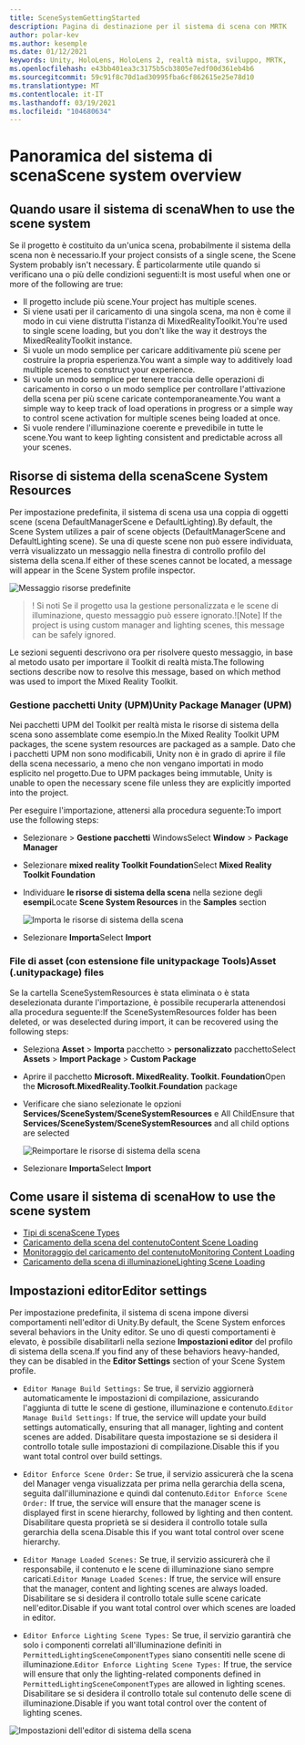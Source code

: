 ```yaml
---
title: SceneSystemGettingStarted
description: Pagina di destinazione per il sistema di scena con MRTK
author: polar-kev
ms.author: kesemple
ms.date: 01/12/2021
keywords: Unity, HoloLens, HoloLens 2, realtà mista, sviluppo, MRTK,
ms.openlocfilehash: e43bb401ea3c3175b5cb3805e7edf00d361eb4b6
ms.sourcegitcommit: 59c91f8c70d1ad30995fba6cf862615e25e78d10
ms.translationtype: MT
ms.contentlocale: it-IT
ms.lasthandoff: 03/19/2021
ms.locfileid: "104680634"
---
```

# <a name="scene-system-overview"></a><span data-ttu-id="e87c8-104">Panoramica del sistema di scena</span><span class="sxs-lookup"><span data-stu-id="e87c8-104">Scene system overview</span></span>

## <a name="when-to-use-the-scene-system"></a><span data-ttu-id="e87c8-105">Quando usare il sistema di scena</span><span class="sxs-lookup"><span data-stu-id="e87c8-105">When to use the scene system</span></span>

<span data-ttu-id="e87c8-106">Se il progetto è costituito da un'unica scena, probabilmente il sistema della scena non è necessario.</span><span class="sxs-lookup"><span data-stu-id="e87c8-106">If your project consists of a single scene, the Scene System probably isn't necessary.</span></span> <span data-ttu-id="e87c8-107">È particolarmente utile quando si verificano una o più delle condizioni seguenti:</span><span class="sxs-lookup"><span data-stu-id="e87c8-107">It is most useful when one or more of the following are true:</span></span>

- <span data-ttu-id="e87c8-108">Il progetto include più scene.</span><span class="sxs-lookup"><span data-stu-id="e87c8-108">Your project has multiple scenes.</span></span>
- <span data-ttu-id="e87c8-109">Si viene usati per il caricamento di una singola scena, ma non è come il modo in cui viene distrutta l'istanza di MixedRealityToolkit.</span><span class="sxs-lookup"><span data-stu-id="e87c8-109">You're used to single scene loading, but you don't like the way it destroys the MixedRealityToolkit instance.</span></span>
- <span data-ttu-id="e87c8-110">Si vuole un modo semplice per caricare additivamente più scene per costruire la propria esperienza.</span><span class="sxs-lookup"><span data-stu-id="e87c8-110">You want a simple way to additively load multiple scenes to construct your experience.</span></span>
- <span data-ttu-id="e87c8-111">Si vuole un modo semplice per tenere traccia delle operazioni di caricamento in corso o un modo semplice per controllare l'attivazione della scena per più scene caricate contemporaneamente.</span><span class="sxs-lookup"><span data-stu-id="e87c8-111">You want a simple way to keep track of load operations in progress or a simple way to control scene activation for multiple scenes being loaded at once.</span></span>
- <span data-ttu-id="e87c8-112">Si vuole rendere l'illuminazione coerente e prevedibile in tutte le scene.</span><span class="sxs-lookup"><span data-stu-id="e87c8-112">You want to keep lighting consistent and predictable across all your scenes.</span></span>

## <a name="scene-system-resources"></a><span data-ttu-id="e87c8-113">Risorse di sistema della scena</span><span class="sxs-lookup"><span data-stu-id="e87c8-113">Scene System Resources</span></span>

<span data-ttu-id="e87c8-114">Per impostazione predefinita, il sistema di scena usa una coppia di oggetti scene (scena DefaultManagerScene e DefaultLighting).</span><span class="sxs-lookup"><span data-stu-id="e87c8-114">By default, the Scene System utilizes a pair of scene objects (DefaultManagerScene and DefaultLighting scene).</span></span> <span data-ttu-id="e87c8-115">Se una di queste scene non può essere individuata, verrà visualizzato un messaggio nella finestra di controllo profilo del sistema della scena.</span><span class="sxs-lookup"><span data-stu-id="e87c8-115">If either of these scenes cannot be located, a message will appear in the Scene System profile inspector.</span></span>

![Messaggio risorse predefinite](../images/scene-system/DefaultResourcesMessage.png)

><span data-ttu-id="e87c8-117">! Si noti Se il progetto usa la gestione personalizzata e le scene di illuminazione, questo messaggio può essere ignorato.</span><span class="sxs-lookup"><span data-stu-id="e87c8-117">![Note] If the project is using custom manager and lighting scenes, this message can be safely ignored.</span></span>

<span data-ttu-id="e87c8-118">Le sezioni seguenti descrivono ora per risolvere questo messaggio, in base al metodo usato per importare il Toolkit di realtà mista.</span><span class="sxs-lookup"><span data-stu-id="e87c8-118">The following sections describe now to resolve this message, based on which method was used to import the Mixed Reality Toolkit.</span></span>

### <a name="unity-package-manager-upm"></a><span data-ttu-id="e87c8-119">Gestione pacchetti Unity (UPM)</span><span class="sxs-lookup"><span data-stu-id="e87c8-119">Unity Package Manager (UPM)</span></span>

<span data-ttu-id="e87c8-120">Nei pacchetti UPM del Toolkit per realtà mista le risorse di sistema della scena sono assemblate come esempio.</span><span class="sxs-lookup"><span data-stu-id="e87c8-120">In the Mixed Reality Toolkit UPM packages, the scene system resources are packaged as a sample.</span></span> <span data-ttu-id="e87c8-121">Dato che i pacchetti UPM non sono modificabili, Unity non è in grado di aprire il file della scena necessario, a meno che non vengano importati in modo esplicito nel progetto.</span><span class="sxs-lookup"><span data-stu-id="e87c8-121">Due to UPM packages being immutable, Unity is unable to open the necessary scene file unless they are explicitly imported into the project.</span></span>

<span data-ttu-id="e87c8-122">Per eseguire l'importazione, attenersi alla procedura seguente:</span><span class="sxs-lookup"><span data-stu-id="e87c8-122">To import use the following steps:</span></span>

- <span data-ttu-id="e87c8-123">Selezionare   >  **Gestione pacchetti** Windows</span><span class="sxs-lookup"><span data-stu-id="e87c8-123">Select **Window** > **Package Manager**</span></span>
- <span data-ttu-id="e87c8-124">Selezionare **mixed reality Toolkit Foundation**</span><span class="sxs-lookup"><span data-stu-id="e87c8-124">Select **Mixed Reality Toolkit Foundation**</span></span>
- <span data-ttu-id="e87c8-125">Individuare **le risorse di sistema della scena** nella sezione degli **esempi**</span><span class="sxs-lookup"><span data-stu-id="e87c8-125">Locate **Scene System Resources** in the **Samples** section</span></span>

  ![Importa le risorse di sistema della scena](../images/scene-system/UpmImportSceneSystemResources.png)

- <span data-ttu-id="e87c8-127">Selezionare **Importa**</span><span class="sxs-lookup"><span data-stu-id="e87c8-127">Select **Import**</span></span>

### <a name="asset-unitypackage-files"></a><span data-ttu-id="e87c8-128">File di asset (con estensione file unitypackage Tools)</span><span class="sxs-lookup"><span data-stu-id="e87c8-128">Asset (.unitypackage) files</span></span>

<span data-ttu-id="e87c8-129">Se la cartella SceneSystemResources è stata eliminata o è stata deselezionata durante l'importazione, è possibile recuperarla attenendosi alla procedura seguente:</span><span class="sxs-lookup"><span data-stu-id="e87c8-129">If the SceneSystemResources folder has been deleted, or was deselected during import, it can be recovered using the following steps:</span></span>

- <span data-ttu-id="e87c8-130">Seleziona **Asset**  >  **Importa** pacchetto  >  **personalizzato** pacchetto</span><span class="sxs-lookup"><span data-stu-id="e87c8-130">Select **Assets** > **Import Package** > **Custom Package**</span></span>
- <span data-ttu-id="e87c8-131">Aprire il pacchetto **Microsoft. MixedReality. Toolkit. Foundation**</span><span class="sxs-lookup"><span data-stu-id="e87c8-131">Open the **Microsoft.MixedReality.Toolkit.Foundation** package</span></span>
- <span data-ttu-id="e87c8-132">Verificare che siano selezionate le opzioni **Services/SceneSystem/SceneSystemResources** e All Child</span><span class="sxs-lookup"><span data-stu-id="e87c8-132">Ensure that **Services/SceneSystem/SceneSystemResources** and all child options are selected</span></span>

  ![Reimportare le risorse di sistema della scena](../images/scene-system/ReimportSceneSystemResources.png)

- <span data-ttu-id="e87c8-134">Selezionare **Importa**</span><span class="sxs-lookup"><span data-stu-id="e87c8-134">Select **Import**</span></span>

## <a name="how-to-use-the-scene-system"></a><span data-ttu-id="e87c8-135">Come usare il sistema di scena</span><span class="sxs-lookup"><span data-stu-id="e87c8-135">How to use the scene system</span></span>

- [<span data-ttu-id="e87c8-136">Tipi di scena</span><span class="sxs-lookup"><span data-stu-id="e87c8-136">Scene Types</span></span>](scene-system-scene-types.md)
- [<span data-ttu-id="e87c8-137">Caricamento della scena del contenuto</span><span class="sxs-lookup"><span data-stu-id="e87c8-137">Content Scene Loading</span></span>](scene-system-content-loading.md)
- [<span data-ttu-id="e87c8-138">Monitoraggio del caricamento del contenuto</span><span class="sxs-lookup"><span data-stu-id="e87c8-138">Monitoring Content Loading</span></span>](scene-system-load-progress.md)
- [<span data-ttu-id="e87c8-139">Caricamento della scena di illuminazione</span><span class="sxs-lookup"><span data-stu-id="e87c8-139">Lighting Scene Loading</span></span>](scene-system-lighting-scenes.md)

## <a name="editor-settings"></a><span data-ttu-id="e87c8-140">Impostazioni editor</span><span class="sxs-lookup"><span data-stu-id="e87c8-140">Editor settings</span></span>

<span data-ttu-id="e87c8-141">Per impostazione predefinita, il sistema di scena impone diversi comportamenti nell'editor di Unity.</span><span class="sxs-lookup"><span data-stu-id="e87c8-141">By default, the Scene System enforces several behaviors in the Unity editor.</span></span> <span data-ttu-id="e87c8-142">Se uno di questi comportamenti è elevato, è possibile disabilitarli nella sezione **Impostazioni editor** del profilo di sistema della scena.</span><span class="sxs-lookup"><span data-stu-id="e87c8-142">If you find any of these behaviors heavy-handed, they can be disabled in the **Editor Settings** section of your Scene System profile.</span></span>

- <span data-ttu-id="e87c8-143">`Editor Manage Build Settings:` Se true, il servizio aggiornerà automaticamente le impostazioni di compilazione, assicurando l'aggiunta di tutte le scene di gestione, illuminazione e contenuto.</span><span class="sxs-lookup"><span data-stu-id="e87c8-143">`Editor Manage Build Settings:` If true, the service will update your build settings automatically, ensuring that all manager, lighting and content scenes are added.</span></span> <span data-ttu-id="e87c8-144">Disabilitare questa impostazione se si desidera il controllo totale sulle impostazioni di compilazione.</span><span class="sxs-lookup"><span data-stu-id="e87c8-144">Disable this if you want total control over build settings.</span></span>

- <span data-ttu-id="e87c8-145">`Editor Enforce Scene Order:` Se true, il servizio assicurerà che la scena del Manager venga visualizzata per prima nella gerarchia della scena, seguita dall'illuminazione e quindi dal contenuto.</span><span class="sxs-lookup"><span data-stu-id="e87c8-145">`Editor Enforce Scene Order:` If true, the service will ensure that the manager scene is displayed first in scene hierarchy, followed by lighting and then content.</span></span> <span data-ttu-id="e87c8-146">Disabilitare questa proprietà se si desidera il controllo totale sulla gerarchia della scena.</span><span class="sxs-lookup"><span data-stu-id="e87c8-146">Disable this if you want total control over scene hierarchy.</span></span>

- <span data-ttu-id="e87c8-147">`Editor Manage Loaded Scenes:` Se true, il servizio assicurerà che il responsabile, il contenuto e le scene di illuminazione siano sempre caricati.</span><span class="sxs-lookup"><span data-stu-id="e87c8-147">`Editor Manage Loaded Scenes:` If true, the service will ensure that the manager, content and lighting scenes are always loaded.</span></span> <span data-ttu-id="e87c8-148">Disabilitare se si desidera il controllo totale sulle scene caricate nell'editor.</span><span class="sxs-lookup"><span data-stu-id="e87c8-148">Disable if you want total control over which scenes are loaded in editor.</span></span>

- <span data-ttu-id="e87c8-149">`Editor Enforce Lighting Scene Types:` Se true, il servizio garantirà che solo i componenti correlati all'illuminazione definiti in `PermittedLightingSceneComponentTypes` siano consentiti nelle scene di illuminazione.</span><span class="sxs-lookup"><span data-stu-id="e87c8-149">`Editor Enforce Lighting Scene Types:` If true, the service will ensure that only the lighting-related components defined in `PermittedLightingSceneComponentTypes` are allowed in lighting scenes.</span></span> <span data-ttu-id="e87c8-150">Disabilitare se si desidera il controllo totale sul contenuto delle scene di illuminazione.</span><span class="sxs-lookup"><span data-stu-id="e87c8-150">Disable if you want total control over the content of lighting scenes.</span></span>

![Impostazioni dell'editor di sistema della scena](../images/scene-system/MRTK_SceneSystemProfileEditorSettings.PNG)
